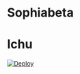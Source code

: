 # Sophiabeta
# Ichu
[![Deploy](https://www.herokucdn.com/deploy/button.svg)](https://heroku.com/deploy?template=https://github.com/Itsmehisham/Sophiabeta.git)

